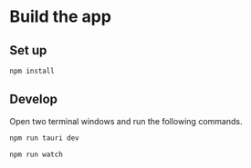 # Build the app

## Set up

```sh
npm install
```

## Develop

Open two terminal windows and run the following commands.

```sh
npm run tauri dev
```

```sh
npm run watch
```
